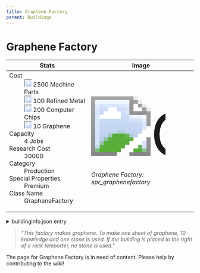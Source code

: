 ```yaml
---
title: Graphene Factory
parent: Buildings
---
```

# Graphene Factory

[//]: # (Pre-generated content)
<table><thead><tr><th>Stats</th><th>Image</th></tr></thead><tbody><tr><td><dl><dt>Cost</dt><dd><div class="resource-icon"><img style="object-position: -795px -761px;" src="https://tfe2-wiki.github.io/assets/sprites.png"></div> 2500 Machine Parts<br><div class="resource-icon"><img style="object-position: -795px -775px;" src="https://tfe2-wiki.github.io/assets/sprites.png"></div> 100 Refined Metal<br><div class="resource-icon"><img style="object-position: -526px -523px;" src="https://tfe2-wiki.github.io/assets/sprites.png"></div> 200 Computer Chips<br><div class="resource-icon"><img style="object-position: -1009px -547px;" src="https://tfe2-wiki.github.io/assets/sprites.png"></div> 10 Graphene</dd><dt>Capacity</dt><dd>4 Jobs</dd><dt>Research Cost</dt><dd>30000</dd><dt>Category</dt><dd>Production</dd><dt>Special Properties</dt><dd>Premium</dd><dt>Class Name</dt><dd>GrapheneFactory</dd></dl></td><td><style>.building-image {width: 200px;height: 200px;overflow: hidden;position: relative;}.building-image img {image-rendering: pixelated;object-fit: none;transform: scale(10);transform-origin: left top;position: absolute;left: 0;top: 0;}.resource-image {width: 200px;height: 200px;overflow: hidden;position: relative;}.resource-image img {image-rendering: pixelated;object-fit: none;transform: scale(20);transform-origin: left top;position: absolute;left: 0;top: 0;}.building-icon {width: 20px;height: 20px;overflow: hidden;position: relative;display: inline-block;}.building-icon img {image-rendering: pixelated;object-fit: none;transform: scale(1);transform-origin: left top;position: absolute;left: 0;top: 0;}.resource-icon {width: 20px;height: 20px;overflow: hidden;position: relative;display: inline-block;}.resource-icon img {image-rendering: pixelated;object-fit: none;transform: scale(2);transform-origin: left top;position: absolute;left: 0;top: 0;}</style><div class="building-image"><img style="object-position: -641px -855px;" src="https://tfe2-wiki.github.io/assets/sprites.png" alt="Graphene Factory Back"><img style="object-position: -619px -855px;" src="https://tfe2-wiki.github.io/assets/sprites.png" alt="Graphene Factory"></div><i>Graphene Factory: spr_graphenefactory</i></td></tr></tbody></table><details><summary>buildinginfo.json entry</summary>```json{  "className": "GrapheneFactory",  "food": 0,  "wood": 0,  "stone": 0,  "machineParts": 2500,  "refinedMetal": 100,  "knowledge": 30000,  "computerChips": 200,  "graphene": 10,  "category": "Production",  "unlockedByDefault": false,  "specialInfo": [    "Premium"  ],  "jobs": 4,  "tooltipBottomIconInfo": [    {      "texture": "spr_boostrange_onright"    }  ]}```</details><blockquote><i>"This factory makes graphene. To make one sheet of graphene, 10 knowledge and one stone is used. If the building is placed to the right of a rock teleporter, no stone is used."</i></blockquote>

The page for Graphene Factory is in need of content. Please help by contributing to the wiki!
